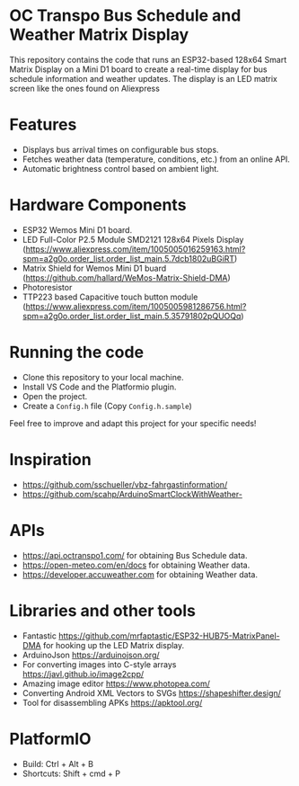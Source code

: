 # OC Transpo Bus Schedule and Weather Matrix Display
This repository contains the code that runs an ESP32-based 128x64 Smart Matrix Display on a Mini D1 board to create a real-time display for bus schedule information and weather updates. The display is an LED matrix screen like the ones found on Aliexpress

# Features
- Displays bus arrival times on configurable bus stops.
- Fetches weather data (temperature, conditions, etc.) from an online API.
- Automatic brightness control based on ambient light.

# Hardware Components
- ESP32 Wemos Mini D1 board.
- LED Full-Color P2.5 Module SMD2121 128x64 Pixels Display (https://www.aliexpress.com/item/1005005016259163.html?spm=a2g0o.order_list.order_list_main.5.7dcb1802uBGiRT)
- Matrix Shield for Wemos Mini D1 buard (https://github.com/hallard/WeMos-Matrix-Shield-DMA)
- Photoresistor
- TTP223 based Capacitive touch button module (https://www.aliexpress.com/item/1005005981286756.html?spm=a2g0o.order_list.order_list_main.5.35791802pQUOQq)

# Running the code
- Clone this repository to your local machine.
- Install VS Code and the Platformio plugin.
- Open the project.
- Create a `Config.h` file (Copy `Config.h.sample`)

Feel free to improve and adapt this project for your specific needs!

# Inspiration
- https://github.com/sschueller/vbz-fahrgastinformation/
- https://github.com/scahp/ArduinoSmartClockWithWeather-

# APIs
- https://api.octranspo1.com/ for obtaining Bus Schedule data.
- https://open-meteo.com/en/docs for obtaining Weather data.
- https://developer.accuweather.com for obtaining Weather data.

# Libraries and other tools
- Fantastic https://github.com/mrfaptastic/ESP32-HUB75-MatrixPanel-DMA for hooking up the LED Matrix display.
- ArduinoJson https://arduinojson.org/
- For converting images into C-style arrays https://javl.github.io/image2cpp/
- Amazing image editor https://www.photopea.com/
- Converting Android XML Vectors to SVGs https://shapeshifter.design/
- Tool for disassembling APKs https://apktool.org/

# PlatformIO
- Build: Ctrl + Alt + B
- Shortcuts: Shift + cmd + P